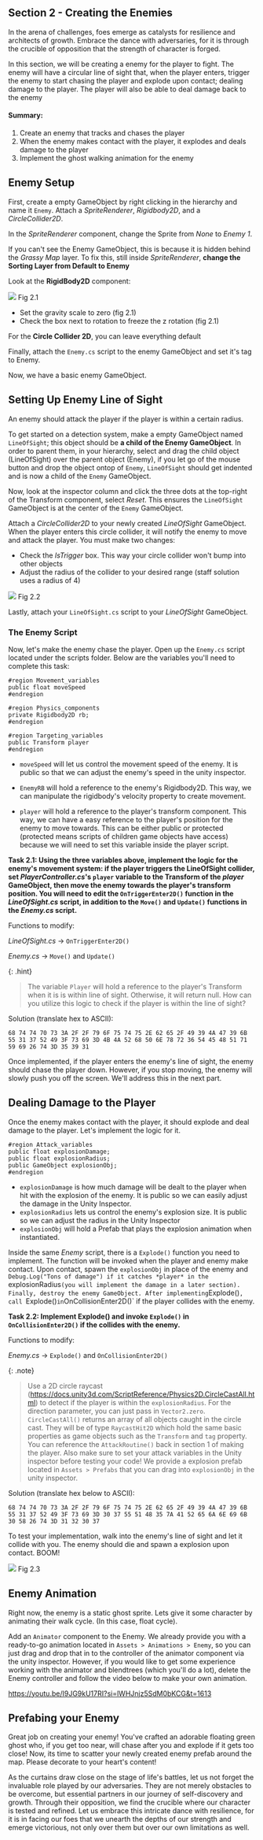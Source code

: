 ## Section 2 - Creating the Enemies

In the arena of challenges, foes emerge as catalysts for resilience and architects of growth. Embrace the dance with adversaries, for it is through the crucible of opposition that the strength of character is forged.

In this section, we will be creating a enemy for the player to fight. The enemy will have a circular line of sight that, when the player enters, trigger the enemy to start chasing the player and explode upon contact; dealing damage to the player. The player will also be able to deal damage back to the enemy

#### Summary:

1. Create an enemy that tracks and chases the player
2. When the enemy makes contact with the player, it explodes and deals damage to the player
3. Implement the ghost walking animation for the enemy

## Enemy Setup

First, create a empty GameObject by right clicking in the hierarchy and name it `Enemy`. Attach a *SpriteRenderer*, *Rigidbody2D*, and a *CircleCollider2D*.

In the *SpriteRenderer* component, change the Sprite from *None* to *Enemy 1*. 

If you can't see the Enemy GameObject, this is because it is hidden behind the *Grassy Map* layer. To fix this, still inside *SpriteRenderer*, **change the Sorting Layer from Default to Enemy**

Look at the **RigidBody2D** component:

![](./images/fig2.1.png) Fig 2.1

- Set the gravity scale to zero (fig 2.1) 
- Check the box next to rotation to freeze the z rotation (fig 2.1)

For the **Circle Collider 2D**, you can leave everything default

Finally, attach the `Enemy.cs` script to the enemy GameObject and set it's tag to Enemy.

Now, we have a basic enemy GameObject. 

## Setting Up Enemy Line of Sight

An enemy should attack the player if the player is within a certain radius. 

To get started on a detection system, make a empty GameObject named `LineOfSight`; this object should be **a child of the Enemy GameObject**. In order to parent them, in your hierarchy, select and drag the child object (LineOfSight) over the parent object (Enemy), if you let go of the mouse button and drop the object ontop of `Enemy`, `LineOfSight` should get indented and is now a child of the `Enemy` GameObject.

Now, look at the inspector column and click the three dots at the top-right of the Transform component, select *Reset*. This ensures the `LineOfSight` GameObject is at the center of the `Enemy` GameObject.

Attach a *CircleCollider2D* to your newly created *LineOfSight* GameObject. When the player enters this circle collider, it will notify the enemy to move and attack the player. You must make two changes:

- Check the *IsTrigger* box. This way your circle collider won't bump into other objects
- Adjust the radius of the collider to your desired range (staff solution uses a radius of 4)

![](./images/fig2.2.png) Fig 2.2

Lastly, attach your `LineOfSight.cs` script to your *LineOfSight* GameObject.

### The Enemy Script

Now, let's make the enemy chase the player. Open up the `Enemy.cs` script located under the scripts folder. Below are the variables you'll need to complete this task:  

```
#region Movement_variables
public float moveSpeed
#endregion

#region Physics_components
private Rigidbody2D rb;
#endregion

#region Targeting_variables
public Transform player
#endregion
```

- `moveSpeed` will let us control the movement speed of the enemy. It is public so that we can adjust the enemy's speed in the unity inspector. 

- `EnemyRB` will hold a reference to the enemy's Rigidbody2D. This way, we can manipulate the rigidbody's velocity property to create movement.

- `player` will hold a reference to the player's transform component. This way, we can have a easy reference to the player's position for the enemy to move towards. This can be either public or protected (protected means scripts of children game objects have access) because we will need to set this variable inside the player script.

**Task 2.1: Using the three variables above, implement the logic for the enemy's movement system: if the player triggers the LineOfSight collider, set *PlayerController.cs*'s `player` variable to the Transform of the *player* GameObject, then move the enemy towards the player's transform position. You will need to edit the `OnTriggerEnter2D()` function in the *LineOfSight.cs* script, in addition to the `Move()` and `Update()` functions in the *Enemy.cs* script.**

Functions to modify:

*LineOfSight.cs* -> `OnTriggerEnter2D()`

*Enemy.cs* -> `Move()` and `Update()`

{: .hint} 
>The variable `Player` will hold a reference to the player's Transform when it is is within line of sight. Otherwise, it will return null. How can you utilize this logic to check if the player is within the line of sight?

Solution (translate hex to ASCII): 

```
68 74 74 70 73 3A 2F 2F 79 6F 75 74 75 2E 62 65 2F 49 39 4A 47 39 6B 55 31 37 52 49 3F 73 69 3D 4B 4A 52 68 50 6E 78 72 36 54 45 48 51 71 59 69 26 74 3D 35 39 31
```

Once implemented, if the player enters the enemy's line of sight, the enemy should chase the player down. However, if you stop moving, the enemy will slowly push you off the screen. We'll address this in the next part.

## Dealing Damage to the Player 

Once the enemy makes contact with the player, it should explode and deal damage to the player. Let's implement the logic for it.

```
#region Attack_variables
public float explosionDamage;
public float explosionRadius;
public GameObject explosionObj;
#endregion
```

- `explosionDamage` is how much damage will be dealt to the player when hit with the explosion of the enemy. It is public so we can easily adjust the damage in the Unity Inspector.
- `explosionRadius` lets us control the enemy's explosion size. It is public so we can adjust the radius in the Unity Inspector
- `explosionObj` will hold a Prefab that plays the explosion animation when instantiated. 

Inside the same *Enemy* script, there is a `Explode()` function you need to implement. The function will be invoked when the player and enemy make contact. Upon contact, spawn the `explosionObj` in place of the enemy and `Debug.Log("Tons of damage") if it catches *player* in the `explosionRadius` (you will implement the damage in a later section). Finally, destroy the enemy GameObject. After implementing `Explode()`, call `Explode()` in `OnCollisionEnter2D()` if the player collides with the enemy. 

**Task 2.2: Implement Explode() and invoke `Explode()` in `OnCollisionEnter2D()` if the collides with the enemy.**

Functions to modify:

*Enemy.cs* -> `Explode()` and `OnCollisionEnter2D()`

{: .note}  
>Use a 2D circle raycast (https://docs.unity3d.com/ScriptReference/Physics2D.CircleCastAll.html) to detect if the player is within the `explosionRadius`. For the direction parameter, you can just pass in `Vector2.zero`.
`CircleCastAll()` returns an array of all objects caught in the circle cast. They will be of type `RaycastHit2D` which hold the same basic properties as game objects such as the `Transform` and `tag` property. You can reference the `AttackRoutine()` back in section 1 of making the player. 
Also make sure to set your attack variables in the Unity inspector before testing your code! We provide a explosion prefab located in `Assets > Prefabs` that you can drag into `explosionObj` in the unity inspector.

Solution (translate hex below to ASCII):

```
68 74 74 70 73 3A 2F 2F 79 6F 75 74 75 2E 62 65 2F 49 39 4A 47 39 6B 55 31 37 52 49 3F 73 69 3D 30 37 55 51 48 35 7A 41 52 65 6A 6E 69 6B 30 58 26 74 3D 31 32 30 37
```

To test your implementation, walk into the enemy's line of sight and let it collide with you. The enemy should die and spawn a explosion upon contact. BOOM!

![](./images/fig2.3.png) Fig 2.3

## Enemy Animation 

Right now, the enemy is a static ghost sprite. Lets give it some character by animating their walk cycle. (In this case, float cycle). 

Add an `Animator` component to the Enemy. We already provide you with a ready-to-go animation located in `Assets > Animations > Enemy`, so you can just drag and drop that in to the controller of the animator component via the unity inspector. However, if you would like to get some experience working with the animator and blendtrees (which you'll do a lot), delete the Enemy controller and follow the video below to make your own animation.

https://youtu.be/I9JG9kU17RI?si=lWHJnjz5SdM0bKCG&t=1613

## Prefabing your Enemy

Great job on creating your enemy! You've crafted an adorable floating green ghost who, if you get too near, will chase after you and explode if it gets too close! Now, its time to scatter your newly created enemy prefab around the map. Please decorate to your heart's content!

As the curtains draw close on the stage of life's battles, let us not forget the invaluable role played by our adversaries. They are not merely obstacles to be overcome, but essential partners in our journey of self-discovery and growth. Through their opposition, we find the crucible where our character is tested and refined. Let us embrace this intricate dance with resilience, for it is in facing our foes that we unearth the depths of our strength and emerge victorious, not only over them but over our own limitations as well.
